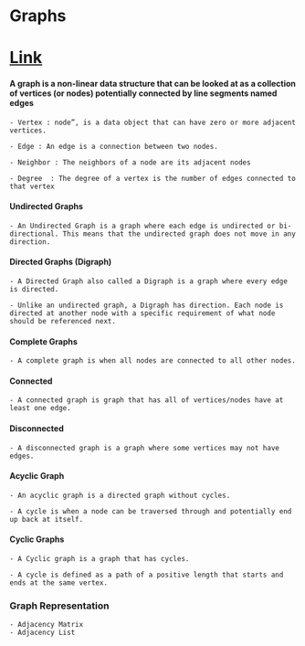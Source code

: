 # Graphs


# [Link](./Graphs.md)

#### A graph is a non-linear data structure that can be looked at as a collection of vertices (or nodes) potentially connected by line segments named edges
    - Vertex : node”, is a data object that can have zero or more adjacent vertices.

    - Edge : An edge is a connection between two nodes.

    - Neighbor : The neighbors of a node are its adjacent nodes

    - Degree  : The degree of a vertex is the number of edges connected to that vertex


#### Undirected Graphs

    - An Undirected Graph is a graph where each edge is undirected or bi-directional. This means that the undirected graph does not move in any direction.



#### Directed Graphs (Digraph)
    
    - A Directed Graph also called a Digraph is a graph where every edge is directed.

    - Unlike an undirected graph, a Digraph has direction. Each node is directed at another node with a specific requirement of what node should be referenced next.




#### Complete Graphs
    
    - A complete graph is when all nodes are connected to all other nodes.



#### Connected

    - A connected graph is graph that has all of vertices/nodes have at least one edge.


#### Disconnected

    - A disconnected graph is a graph where some vertices may not have edges.


#### Acyclic Graph

    - An acyclic graph is a directed graph without cycles.

    - A cycle is when a node can be traversed through and potentially end up back at itself.



#### Cyclic Graphs

    - A Cyclic graph is a graph that has cycles.

    - A cycle is defined as a path of a positive length that starts and ends at the same vertex.




### Graph Representation

    - Adjacency Matrix
    - Adjacency List

